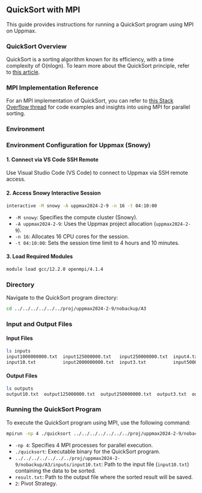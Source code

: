 ## QuickSort with MPI

This guide provides instructions for running a QuickSort program using MPI on Uppmax.

### QuickSort Overview

QuickSort is a sorting algorithm known for its efficiency, with a time complexity of O(nlogn). To learn more about the QuickSort principle, refer to [this article](https://blog.csdn.net/qq_39181839/article/details/109478094).

### MPI Implementation Reference

For an MPI implementation of QuickSort, you can refer to [this Stack Overflow thread](https://stackoverflow.com/questions/36249371/mpi-quicksort-program) for code examples and insights into using MPI for parallel sorting.

### Environment

### Environment Configuration for Uppmax (Snowy)

#### 1. Connect via VS Code SSH Remote

Use Visual Studio Code (VS Code) to connect to Uppmax via SSH remote access.

#### 2. Access Snowy Interactive Session

```zsh
interactive -M snowy -A uppmax2024-2-9 -n 16 -t 04:10:00
```

- `-M snowy`: Specifies the compute cluster (Snowy).
- `-A uppmax2024-2-9`: Uses the Uppmax project allocation (`uppmax2024-2-9`).
- `-n 16`: Allocates 16 CPU cores for the session.
- `-t 04:10:00`: Sets the session time limit to 4 hours and 10 minutes.

#### 3. Load Required Modules

```zsh
module load gcc/12.2.0 openmpi/4.1.4
```

### Directory

Navigate to the QuickSort program directory:

```bash
cd ../../../../../../proj/uppmax2024-2-9/nobackup/A3
```

### Input and Output Files

#### Input Files

```bash
ls inputs
input1000000000.txt  input125000000.txt   input250000000.txt  input4.txt          input93.txt            input_backwards3.txt  input_backwards93.txt
input10.txt          input2000000000.txt  input3.txt          input500000000.txt  input_backwards10.txt  input_backwards4.txt
```

#### Output Files

```bash
ls outputs
output10.txt  output125000000.txt  output250000000.txt  output3.txt  output4.txt  output93.txt
```

### Running the QuickSort Program

To execute the QuickSort program using MPI, use the following command:

```bash
mpirun -np 4 ./quicksort ../../../../../../../proj/uppmax2024-2-9/nobackup/A3/inputs/input10.txt result.txt 2
```

- `-np 4`: Specifies 4 MPI processes for parallel execution.
- `./quicksort`: Executable binary for the QuickSort program.
- `../../../../../../../proj/uppmax2024-2-9/nobackup/A3/inputs/input10.txt`: Path to the input file (`input10.txt`) containing the data to be sorted.
- `result.txt`: Path to the output file where the sorted result will be saved.
- `2`: Pivot Strategy.